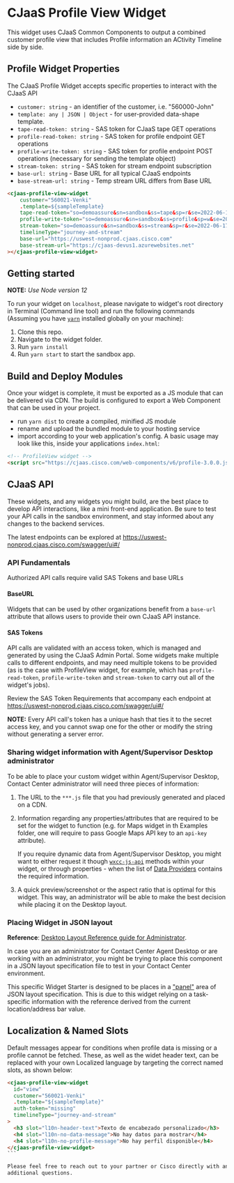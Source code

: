 # CJaaS Profile View Widget

This widget uses CJaaS Common Components to output a combined customer profile view that includes Profile information an ACtivity Timeline side by side.

## Profile Widget Properties

The CJaaS Profile Widget accepts specific properties to interact with the CJaaS API

- `customer: string` - an identifier of the customer, i.e. "560000-John"
- `template: any | JSON | Object` - for user-provided data-shape template.
- `tape-read-token: string` - SAS token for CJaaS tape GET operations
- `profile-read-token: string` - SAS token for profile endpoint GET operations
- `profile-write-token: string` - SAS token for profile endpoint POST operations (necessary for sending the template object)
- `stream-token: string` - SAS token for stream endpoint subscription
- `base-url: string` - Base URL for all typical CJaaS endpoints
- `base-stream-url: string` - Temp stream URL differs from Base URL

```html
<cjaas-profile-view-widget
    customer="560021-Venki"
    .template=${sampleTemplate}
    tape-read-token="so=demoassure&sn=sandbox&ss=tape&sp=r&se=2022-06-16T19:11:33.176Z&sk=sandbox&sig=etc"
    profile-write-token="so=demoassure&sn=sandbox&ss=profile&sp=w&se=2022-06-17T21:36:08.050Z&sk=sandbox&sig=etc"
    stream-token="so=demoassure&sn=sandbox&ss=stream&sp=r&se=2022-06-17T19:18:05.538Z&sk=sandbox&sig=etc"
    timelineType="journey-and-stream"
    base-url="https://uswest-nonprod.cjaas.cisco.com"
    base-stream-url="https://cjaas-devus1.azurewebsites.net"
></cjaas-profile-view-widget>
```

## Getting started

**NOTE:** _Use Node version 12_

To run your widget on `localhost`, please navigate to widget's root directory in Terminal (Command line tool) and run the following commands (Assuming you have [`yarn`](https://classic.yarnpkg.com/en/docs/install/#mac-stable) installed globally on your machine):

1. Clone this repo.
2. Navigate to the widget folder.
3. Run `yarn install`
4. Run `yarn start` to start the sandbox app.

## Build and Deploy Modules
Once your widget is complete, it must be exported as a JS module that can be delivered via CDN. The build is configured to export a Web Component that can be used in your project.
- run `yarn dist` to create a compiled, minified JS module
- rename and upload the bundled module to your hosting service
- import according to your web application's config.
A basic usage may look like this, inside your applications `index.html`:
```html
<!-- ProfileView widget -->
<script src="https://cjaas.cisco.com/web-components/v6/profile-3.0.0.js"></script>
```

## CJaaS API
These widgets, and any widgets you might build, are the best place to develop API interactions, like a mini front-end application. Be sure to test your API calls in the sandbox environment, and stay informed about any changes to the backend services.

The latest endpoints can be explored at https://uswest-nonprod.cjaas.cisco.com/swagger/ui#/
### API Fundamentals
Authorized API calls require valid SAS Tokens and base URLs
#### BaseURL
Widgets that can be used by other organizations benefit from a `base-url` attribute that allows users to provide their own CJaaS API instance.
#### SAS Tokens
API calls are validated with an access token, which is managed and generated by using the CJaaS Admin Portal. Some widgets make multiple calls to different endpoints, and may need multiple tokens to be provided (as is the case with ProfileView widget, for example, which has `profile-read-token`, `profile-write-token` and `stream-token` to carry out all of the widget's jobs).

Review the SAS Token Requirements that accompany each endpoint at https://uswest-nonprod.cjaas.cisco.com/swagger/ui#/

**NOTE:** Every API call's token has a unique hash that ties it to the secret access key, and you cannot swap one for the other or modify the string without generating a server error.

### Sharing widget information with Agent/Supervisor Desktop administrator

To be able to place your custom widget within Agent/Supervisor Desktop, Contact Center administrator will need three pieces of information:

1. The URL to the `***.js` file that you had previously generated and placed on a CDN.
2. Information regarding any properties/attributes that are required to be set for the widget to function (e.g. for Maps widget in th Examples folder, one will require to pass Google Maps API key to an `api-key` attribute).

   If you require dynamic data from Agent/Supervisor Desktop, you might want to either request it though [`wxcc-js-api`](https://apim-dev-portal.appstaging.ciscoccservice.com/documentation/guides/desktop#javascript-api) methods within your widget, or through properties - when the list of [Data Providers](https://apim-dev-portal.appstaging.ciscoccservice.com/documentation/guides/desktop#data-provider%E2%80%94widget-properties-and-attributes) contains the required information.

3. A quick preview/screenshot or the aspect ratio that is optimal for this widget. This way, an administrator will be able to make the best decision while placing it on the Desktop layout.

### Placing Widget in JSON layout

**Reference**: [Desktop Layout Reference guide for Administrator](https://www.cisco.com/c/en/us/td/docs/voice_ip_comm/cust_contact/contact_center/CJP/SetupandAdministrationGuide_2/b_mp-release-2/b_cc-release-2_chapter_011.html#topic_8230815F4023699032326F948C3F1495).

In case you are an administrator for Contact Center Agent Desktop or are working with an administrator, you might be trying to place this component in a JSON layout specification file to test in your Contact Center environment.

This specific Widget Starter is designed to be places in a ["panel"](https://www.cisco.com/c/en/us/td/docs/voice_ip_comm/cust_contact/contact_center/CJP/SetupandAdministrationGuide_2/b_mp-release-2/b_cc-release-2_chapter_011.html#topic_BF0EBDF65DCB0A552164D6306657C892__AuxPane) area of JSON layout specification. This is due to this widget relying on a task-specific information with the reference derived from the current location/address bar value.

## Localization & Named Slots
Default messages appear for conditions when profile data is missing or a profile cannot be fetched. These, as well as the widet header text, can be replaced with your own Localized language by targeting the correct named slots, as shown below:

````html
<cjaas-profile-view-widget
  id="view"
  customer="560021-Venki"
  .template="${sampleTemplate}"
  auth-token="missing"
  timelineType="journey-and-stream"
>
  <h3 slot="l10n-header-text">Texto de encabezado personalizado</h3>
  <h4 slot="l10n-no-data-message">No hay datos para mostrar</h4>
  <h4 slot="l10n-no-profile-message">No hay perfil disponible</h4>
</cjaas-profile-view-widget>
```

Please feel free to reach out to your partner or Cisco directly with any
additional questions.
````
